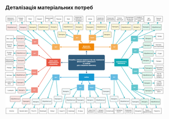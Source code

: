 ### Деталізація матеріальних потреб
![Image alt](https://github.com/oleksandrblazhko/ai-212-yaroshuk/blob/ai-212-yaroshuk-labotatory-work-1/1-SoftwareRequirements/1.1-DeterminingConsumerNeeds/1.1.2-MaterialNeedsDetails/MindMap.png)

